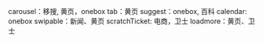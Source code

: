 carousel：移搜, 黄页，onebox
tab：黄页
suggest：onebox, 百科
calendar: onebox
swipable：新闻、黄页
scratchTicket: 电商，卫士
loadmore：黄页、卫士

